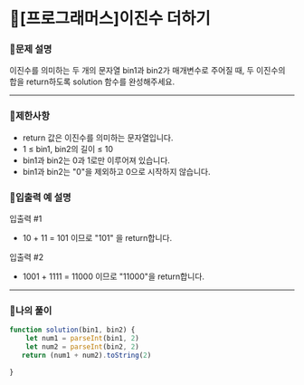 # 🦄[프로그래머스]이진수 더하기

### 🧡문제 설명
이진수를 의미하는 두 개의 문자열 bin1과 bin2가 매개변수로 주어질 때, 두 이진수의 합을 return하도록 solution 함수를 완성해주세요.
***
### 💛제한사항
- return 값은 이진수를 의미하는 문자열입니다.
- 1 ≤ bin1, bin2의 길이 ≤ 10
- bin1과 bin2는 0과 1로만 이루어져 있습니다.
- bin1과 bin2는 "0"을 제외하고 0으로 시작하지 않습니다.
### 💙입출력 예 설명
입출력 #1
- 10 + 11 = 101 이므로 "101" 을 return합니다.

입출력 #2
- 1001 + 1111 = 11000 이므로 "11000"을 return합니다.
***
### 💜나의 풀이
```javascript
function solution(bin1, bin2) {
    let num1 = parseInt(bin1, 2)
    let num2 = parseInt(bin2, 2)
   return (num1 + num2).toString(2)
    
}
```